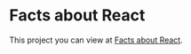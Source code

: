 # Facts about React 

This project you can view at [Facts about React](https://vkrukovich.github.io/react-facts).
